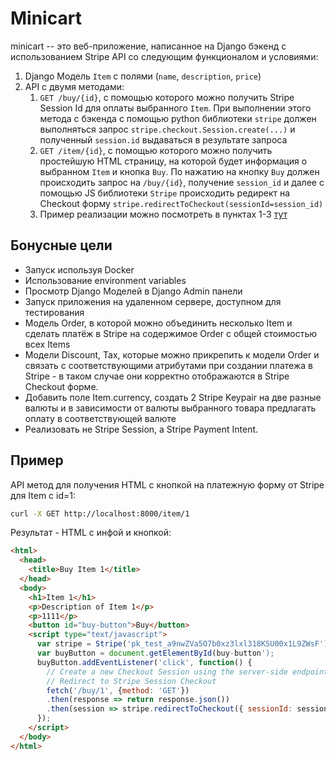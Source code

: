 # Minicart

minicart -- это веб-приложение, написанное на Django бэкенд с использованием Stripe API со следующим функционалом и условиями:

1.	Django Модель `Item` с полями (`name`, `description`, `price`) 
2.	API с двумя методами:
    1. `GET /buy/{id}`, c помощью которого можно получить Stripe Session Id для оплаты выбранного `Item`. При выполнении этого метода c бэкенда с помощью python библиотеки `stripe` должен выполняться запрос `stripe.checkout.Session.create(...)` и полученный `session.id` выдаваться в результате запроса
    2.	`GET /item/{id}`, c помощью которого можно получить простейшую HTML страницу, на которой будет информация о выбранном `Item` и кнопка `Buy`. По нажатию на кнопку `Buy` должен происходить запрос на `/buy/{id}`, получение `session_id` и далее  с помощью JS библиотеки `Stripe` происходить редирект на Checkout форму `stripe.redirectToCheckout(sessionId=session_id)`
    3.	Пример реализации можно посмотреть в пунктах 1-3 [тут](https://stripe.com/docs/payments/accept-a-payment?integration=checkout)

## Бонусные цели

-	Запуск используя Docker
-	Использование environment variables
-	Просмотр Django Моделей в Django Admin панели
-	Запуск приложения на удаленном сервере, доступном для тестирования
-	Модель Order, в которой можно объединить несколько Item и сделать платёж в Stripe на содержимое Order c общей стоимостью всех Items
-	Модели Discount, Tax, которые можно прикрепить к модели Order и связать с соответствующими атрибутами при создании платежа в Stripe - в таком случае они корректно отображаются в Stripe Checkout форме. 
-	Добавить поле Item.currency, создать 2 Stripe Keypair на две разные валюты и в зависимости от валюты выбранного товара предлагать оплату в соответствующей валюте
-	Реализовать не Stripe Session, а Stripe Payment Intent.

## Пример

API метод для получения HTML c кнопкой на платежную форму от Stripe для Item с id=1:

```sh
curl -X GET http://localhost:8000/item/1
```

Результат - HTML c инфой и кнопкой:

```html
<html>
  <head>
    <title>Buy Item 1</title>
  </head>
  <body>
    <h1>Item 1</h1>
    <p>Description of Item 1</p>
    <p>1111</p>
    <button id="buy-button">Buy</button>
    <script type="text/javascript">
      var stripe = Stripe('pk_test_a9nwZVa5O7b0xz3lxl318KSU00x1L9ZWsF');
      var buyButton = document.getElementById(buy-button');
      buyButton.addEventListener('click', function() {
        // Create a new Checkout Session using the server-side endpoint 
        // Redirect to Stripe Session Checkout
        fetch('/buy/1', {method: 'GET'})
        .then(response => return response.json())
        .then(session => stripe.redirectToCheckout({ sessionId: session.id }))
      });
    </script>
  </body>
</html>
```